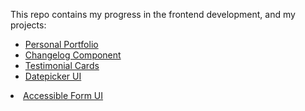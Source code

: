 This repo contains my progress in the frontend development, and my projects:

<ul>
<li><a href="https://roadmap.sh/projects/portfolio-website">Personal Portfolio</a></li>
<li><a href="https://roadmap.sh/projects/changelog-component">Changelog Component</a></li>
<li><a href="https://roadmap.sh/projects/testimonial-cards">Testimonial Cards</a></li>
<li><a href="https://roadmap.sh/projects/datepicker-ui">Datepicker UI</a></li>
</ul>
<li><a href="https://roadmap.sh/projects/accessible-form-ui">Accessible Form UI</a></li>
</ul>
